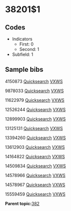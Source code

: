 # 38201$1

## Codes

-   Indicators
    -   First: 0
    -   Second: 1
-   Subfield: 1

## Sample bibs

4150873 [Quicksearch](https://search.library.yale.edu/catalog/4150873) [VXWS](http://prodorbis.library.yale.edu:7014/vxws/GetHoldingsService?bibId=4150873)

9878033 [Quicksearch](https://search.library.yale.edu/catalog/9878033) [VXWS](http://prodorbis.library.yale.edu:7014/vxws/GetHoldingsService?bibId=9878033)

11622979 [Quicksearch](https://search.library.yale.edu/catalog/11622979) [VXWS](http://prodorbis.library.yale.edu:7014/vxws/GetHoldingsService?bibId=11622979)

12526244 [Quicksearch](https://search.library.yale.edu/catalog/12526244) [VXWS](http://prodorbis.library.yale.edu:7014/vxws/GetHoldingsService?bibId=12526244)

12899903 [Quicksearch](https://search.library.yale.edu/catalog/12899903) [VXWS](http://prodorbis.library.yale.edu:7014/vxws/GetHoldingsService?bibId=12899903)

13125131 [Quicksearch](https://search.library.yale.edu/catalog/13125131) [VXWS](http://prodorbis.library.yale.edu:7014/vxws/GetHoldingsService?bibId=13125131)

13394260 [Quicksearch](https://search.library.yale.edu/catalog/13394260) [VXWS](http://prodorbis.library.yale.edu:7014/vxws/GetHoldingsService?bibId=13394260)

13612903 [Quicksearch](https://search.library.yale.edu/catalog/13612903) [VXWS](http://prodorbis.library.yale.edu:7014/vxws/GetHoldingsService?bibId=13612903)

14164822 [Quicksearch](https://search.library.yale.edu/catalog/14164822) [VXWS](http://prodorbis.library.yale.edu:7014/vxws/GetHoldingsService?bibId=14164822)

14509834 [Quicksearch](https://search.library.yale.edu/catalog/14509834) [VXWS](http://prodorbis.library.yale.edu:7014/vxws/GetHoldingsService?bibId=14509834)

14578966 [Quicksearch](https://search.library.yale.edu/catalog/14578966) [VXWS](http://prodorbis.library.yale.edu:7014/vxws/GetHoldingsService?bibId=14578966)

14578967 [Quicksearch](https://search.library.yale.edu/catalog/14578967) [VXWS](http://prodorbis.library.yale.edu:7014/vxws/GetHoldingsService?bibId=14578967)

15559459 [Quicksearch](https://search.library.yale.edu/catalog/15559459) [VXWS](http://prodorbis.library.yale.edu:7014/vxws/GetHoldingsService?bibId=15559459)

**Parent topic:**[382](../../tags/382/382.md)

